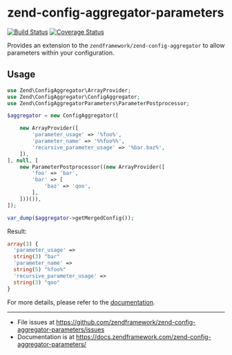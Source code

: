 # zend-config-aggregator-parameters

[![Build Status](https://secure.travis-ci.org/zendframework/zend-config-aggregator-parameters.svg?branch=master)](https://secure.travis-ci.org/zendframework/zend-config-aggregator-parameters)
[![Coverage Status](https://coveralls.io/repos/github/zendframework/zend-config-aggregator-parameters/badge.svg?branch=master)](https://coveralls.io/github/zendframework/zend-config-aggregator-parameters?branch=master)

Provides an extension to the `zendframework/zend-config-aggregator` to allow parameters within your configuration.
 
## Usage

```php
use Zend\ConfigAggregator\ArrayProvider;
use Zend\ConfigAggregator\ConfigAggregator;
use Zend\ConfigAggregatorParameters\ParameterPostprocessor;

$aggregator = new ConfigAggregator([

    new ArrayProvider([
        'parameter_usage' => '%foo%',
        'parameter_name' => '%%foo%%',
        'recursive_parameter_usage' => '%bar.baz%',
    ]),
], null, [
    new ParameterPostprocessor((new ArrayProvider([
        'foo' => 'bar',
        'bar' => [
            'baz' => 'qoo',
        ],
    ]))()),
]);

var_dump($aggregator->getMergedConfig());

```

Result:

```php
array(3) {
  'parameter_usage' =>
  string(3) "bar"
  'parameter_name' =>
  string(5) "%foo%"
  'recursive_parameter_usage' =>
  string(3) "qoo"
}
```

For more details, please refer to the [documentation](https://docs.zendframework.com/zend-config-aggregator-parameters/).

-----

- File issues at https://github.com/zendframework/zend-config-aggregator-parameters/issues
- Documentation is at https://docs.zendframework.com/zend-config-aggregator-parameters/
